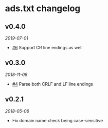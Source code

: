 # ads.txt changelog

## v0.4.0
_2019-07-01_

 * [#6](https://github.com/perry-mitchell/ads.txt/pull/6) Support CR line endings as well

## v0.3.0
_2018-11-08_

 * [#4](https://github.com/perry-mitchell/ads.txt/issues/4) Parse both CRLF and LF line endings

## v0.2.1
_2018-05-06_

 * Fix domain name check being case-sensitive
